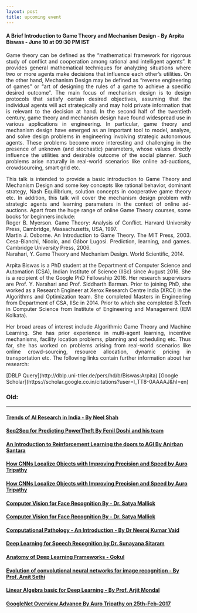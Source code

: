 ```yaml
---
layout: post
title: upcoming event
---
```


#### A Brief Introduction to Game Theory and Mechanism Design - By Arpita Biswas - June 10 at 09:30 PM IST


<p style="text-align: justify;">Game theory can be defined as the “mathematical framework for rigorous study of conflict and cooperation among rational and intelligent agents”. It provides general mathematical techniques for analyzing situations where two or more agents make decisions that influence each other’s utilities. On the other hand, Mechanism Design may be defined as “reverse engineering of games” or “art of designing the rules of a game to achieve a specific desired outcome”. The main focus of mechanism design is to design protocols that satisfy certain desired objectives, assuming that the individual agents will act strategically and may hold private information that is relevant to the decision at hand. In the second half of the twentieth century, game theory and mechanism design have found widespread use in various applications in engineering. In particular, game theory and mechanism design have emerged as an important tool to model, analyze, and solve design problems in engineering involving strategic autonomous agents. These problems become more interesting and challenging in the presence of unknown (and stochastic) parameters, whose values directly influence the utilities and desirable outcome of the social planner. Such problems arise naturally in real-world scenarios like online ad-auctions, crowdsourcing, smart grid etc.
</p>
<p style="text-align: justify;">This talk is intended to provide a basic introduction to Game Theory and Mechanism Design and some key concepts like rational behavior, dominant strategy, Nash Equilibrium, solution concepts in cooperative game theory etc. In addition, this talk will cover the mechanism design problem with strategic agents and learning parameters in the context of online ad-auctions. Apart from the huge range of online Game Theory courses, some books for beginners include:
<br>
Roger B. Myerson. Game Theory: Analysis of Conflict. Harvard University Press, Cambridge, Massachusetts, USA, 1997.
<br>
Martin J. Osborne. An Introduction to Game Theory. The MIT Press, 2003.
Cesa-Bianchi, Nicolo, and Gábor Lugosi. Prediction, learning, and games. Cambridge University Press, 2006.
<br>
Narahari, Y. Game Theory and Mechanism Design. World Scientific, 2014.
</p>
<p style="text-align: justify;">Arpita Biswas is a PhD student at the Department of Computer Science and Automation (CSA), Indian Institute of Science (IISc) since August 2016. She is a recipient of the Google PhD Fellowship 2016. Her research supervisors are Prof. Y. Narahari and Prof. Siddharth Barman. Prior to joining PhD, she worked as a Research Engineer at Xerox Research Centre India (XRCI) in the Algorithms and Optimization team. She completed Masters in Engineering from Department of CSA, IISc in 2014. Prior to which she completed B.Tech in Computer Science from Institute of Engineering and Management (IEM Kolkata).
</p>
<p style="text-align: justify;">Her broad areas of interest include Algorithmic Game Theory and Machine Learning. She has prior experience in multi-agent learning, incentive mechanisms, facility location problems, planning and scheduling etc. Thus far, she has worked on problems arising from real-world scenarios like online crowd-sourcing, resource allocation, dynamic pricing in transportation etc. The following links contain further information about her research:
</p>
[DBLP Query](http://dblp.uni-trier.de/pers/hd/b/Biswas:Arpita)
[Google Scholar](https://scholar.google.co.in/citations?user=l_TT8-0AAAAJ&hl=en)

### Old:
---------------------------------------------------------------------------------------------------------------------------

#### [Trends of AI Research in India - By Neel Shah](http://idli.group/session/2017-5-20-researchtrenfofai/)

#### [Seq2Seq for Predicting PowerTheft By Fenil Doshi and his team](http://idli.group/session/2017-05-6-Seq2-Seq/)

#### [An Introduction to Reinforcement Learning the doors to AGI By Anirban Santara](http://idli.group/session/2017-04-29-Intro-to-RRN/)

#### [How CNNs Localize Objects with Improving Precision and Speed by Auro Tripathy ](http://idli.group/session/2017-04-22-how-cnn-works/)

#### [ How CNNs Localize Objects with Improving Precision and Speed by Auro Tripathy](http://idli.group/session/2017-04-22-how-cnn-works/)

#### [Computer Vision for Face Recognition By - Dr. Satya Mallick ](http://idli.group/session/2017-04-15-Language-understanding/)

#### [Computer Vision for Face Recognition By - Dr. Satya Mallick ](http://idli.group/session/2017-04-08-CVML/)

#### [Computational Pathology - An Introduction - By Dr Neeraj Kumar Vaid](http://idli.group/session/2017-04-01-Computational/)

#### [Deep Learning for Speech Recognition by Dr. Sunayana Sitaram]( http://idli.group/session/2017-03-25-dl-avr/ )

#### [Anatomy of Deep Learning Frameworks - Gokul](http://idli.group/session/2017-03-18-Anatomy-of-DL/)

#### [Evolution of convolutional neural networks for image recognition - By Prof. Amit Sethi](http://idli.group/session/2017-03-11-Evolution-of-NL/)

#### [Linear Algebra basic for Deep Learning - By Prof. Arjit Mondal](http://idli.group/session/2017-03-04-Overview-of-linear-algebra/)

#### [GoogleNet Overview Advance By Auro Tripathy on 25th-Feb-2017](https://indiadeeplearninginitiative-idli.github.io/session/2017-02-25-GoogleNet-Overview/)
